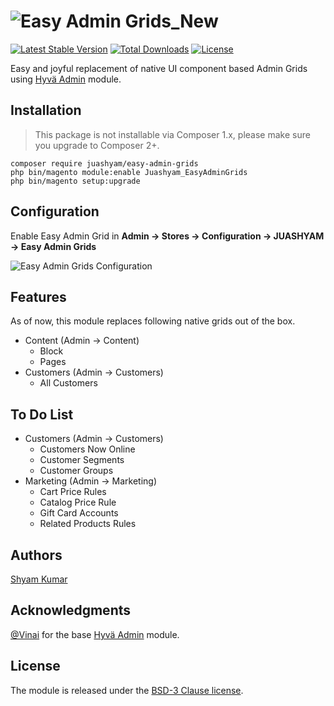 # ![Easy Admin Grids_New](https://user-images.githubusercontent.com/13532448/122935610-1a00aa00-d38e-11eb-8ba6-806288064800.png)

[![Latest Stable Version](http://poser.pugx.org/juashyam/easy-admin-grids/v)](https://packagist.org/packages/juashyam/easy-admin-grids)
[![Total Downloads](http://poser.pugx.org/juashyam/easy-admin-grids/downloads)](https://packagist.org/packages/juashyam/easy-admin-grids)
[![License](http://poser.pugx.org/juashyam/easy-admin-grids/license)](https://packagist.org/packages/juashyam/easy-admin-grids)

Easy and joyful replacement of native UI component based Admin Grids using [Hyvä Admin](https://github.com/hyva-themes/magento2-hyva-admin) module.

## Installation

> This package is not installable via Composer 1.x, please make sure you upgrade to Composer 2+.

```
composer require juashyam/easy-admin-grids
php bin/magento module:enable Juashyam_EasyAdminGrids
php bin/magento setup:upgrade
```

## Configuration
Enable Easy Admin Grid in **Admin → Stores → Configuration → JUASHYAM → Easy Admin Grids**

![Easy Admin Grids Configuration](https://user-images.githubusercontent.com/13532448/122933715-82e72280-d38c-11eb-9c0b-8febef854d45.png)

## Features
As of now, this module replaces following native grids out of the box.
- Content (Admin → Content)
  - Block
  - Pages
- Customers (Admin → Customers)
  - All Customers

## To Do List
- Customers (Admin → Customers)
  - Customers Now Online
  - Customer Segments
  - Customer Groups
- Marketing (Admin → Marketing)
  - Cart Price Rules
  - Catalog Price Rule
  - Gift Card Accounts
  - Related Products Rules

## Authors

[Shyam Kumar](https://github.com/juashyam)

## Acknowledgments

[@Vinai](https://github.com/Vinai) for the base [Hyvä Admin](https://github.com/hyva-themes/magento2-hyva-admin) module.

## License

The module is released under the [BSD-3 Clause license](https://github.com/juashyam/easy-admin-grids/blob/main/LICENSE).
